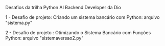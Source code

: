 Desafios da trilha Python AI Backend Developer da Dio

1 - Desafio de projeto: Criando um sistema bancário com Python: arquivo "sistema.py"

2 - Desafio de projeto : Otimizando o Sistema Bancário com Funções Python: arquivo "sistemaversao2.py"
